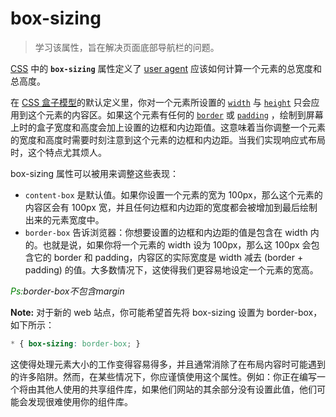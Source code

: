 # box-sizing

> 学习该属性，旨在解决页面底部导航栏的问题。

[CSS](https://developer.mozilla.org/en-US/docs/Web/CSS) 中的 **`box-sizing`** 属性定义了 [user agent](https://developer.mozilla.org/zh-CN/docs/Glossary/User_agent) 应该如何计算一个元素的总宽度和总高度。

在 [CSS 盒子模型](https://developer.mozilla.org/en-US/docs/Web/CSS/CSS_Box_Model/Introduction_to_the_CSS_box_model)的默认定义里，你对一个元素所设置的 [`width`](https://developer.mozilla.org/zh-CN/docs/Web/CSS/width) 与 [`height`](https://developer.mozilla.org/zh-CN/docs/Web/CSS/height) 只会应用到这个元素的内容区。如果这个元素有任何的 [`border`](https://developer.mozilla.org/zh-CN/docs/Web/CSS/border) 或 [`padding`](https://developer.mozilla.org/zh-CN/docs/Web/CSS/padding) ，绘制到屏幕上时的盒子宽度和高度会加上设置的边框和内边距值。这意味着当你调整一个元素的宽度和高度时需要时刻注意到这个元素的边框和内边距。当我们实现响应式布局时，这个特点尤其烦人。

box-sizing 属性可以被用来调整这些表现：

- `content-box` 是默认值。如果你设置一个元素的宽为 100px，那么这个元素的内容区会有 100px 宽，并且任何边框和内边距的宽度都会被增加到最后绘制出来的元素宽度中。
- `border-box` 告诉浏览器：你想要设置的边框和内边距的值是包含在 width 内的。也就是说，如果你将一个元素的 width 设为 100px，那么这 100px 会包含它的 border 和 padding，内容区的实际宽度是 width 减去 (border + padding) 的值。大多数情况下，这使得我们更容易地设定一个元素的宽高。

*<font color="green">Ps:</font>border-box不包含margin*

**Note:** 对于新的 web 站点，你可能希望首先将 box-sizing 设置为 border-box，如下所示：

```css
* { box-sizing: border-box; }
```

这使得处理元素大小的工作变得容易得多，并且通常消除了在布局内容时可能遇到的许多陷阱。然而，在某些情况下，你应谨慎使用这个属性。例如：你正在编写一个将由其他人使用的共享组件库，如果他们网站的其余部分没有设置此值，他们可能会发现很难使用你的组件库。